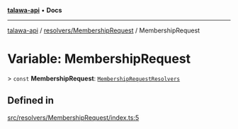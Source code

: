 [**talawa-api**](../../../README.md) • **Docs**

***

[talawa-api](../../../modules.md) / [resolvers/MembershipRequest](../README.md) / MembershipRequest

# Variable: MembershipRequest

\> `const` **MembershipRequest**: [`MembershipRequestResolvers`](../../../types/generatedGraphQLTypes/type-aliases/MembershipRequestResolvers.md)

## Defined in

[src/resolvers/MembershipRequest/index.ts:5](https://github.com/PalisadoesFoundation/talawa-api/blob/60937520d7a29ccf883a9c6a7c2d186bae92a81b/src/resolvers/MembershipRequest/index.ts#L5)
